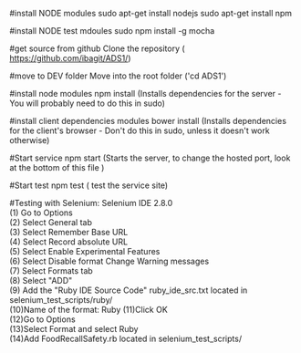 #install NODE modules
sudo apt-get install nodejs
sudo apt-get install npm

#install NODE test mdoules
sudo npm install -g mocha

#get source from github
Clone the repository ( https://github.com/ibagit/ADS1/)

#move to DEV folder
Move into the root folder ('cd ADS1')

#install node modules
npm install (Installs dependencies for the server - You will probably need to do this in sudo)

#install client dependencies modules
bower install (Installs dependencies for the client's browser - Don't do this in sudo, unless it doesn't work otherwise)

#Start service
npm start (Starts the server, to change the hosted port, look at the bottom of this file )

#Start test
npm test ( test the service site)

#Testing with Selenium:
Selenium IDE 2.8.0<br/>
(1) Go to Options<br/> 
(2) Select General tab<br/>
(3) Select Remember Base URL<br/>
(4) Select Record absolute URL<br/>
(5) Select Enable Experimental Features<br/>
(6) Select Disable format Change Warning messages<br/>
(7) Select Formats tab <br/>
(8) Select "ADD"<br/>
(9) Add the "Ruby IDE Source Code" ruby_ide_src.txt located in selenium_test_scripts/ruby/<br/>
(10)Name of the format:  Ruby
(11)Click OK <br/>
(12)Go to Options<br/> 
(13)Select Format and select Ruby<br/>
(14)Add FoodRecallSafety.rb located in selenium_test_scripts/ 

